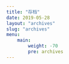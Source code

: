 ```yaml
---
title: "存档"
date: 2019-05-28
layout: "archives"
slug: "archives"
menu:
    main:
        weight: -70
        pre: archives
---
```

